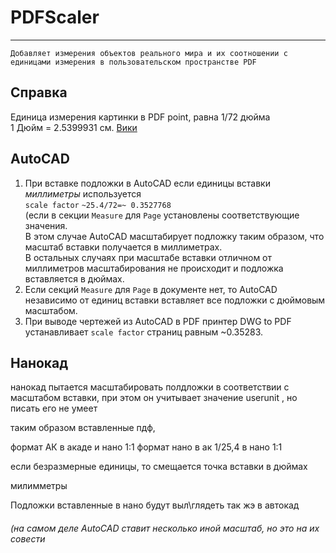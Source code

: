 # PDFScaler
---
`Добавляет измерения объектов реального мира и их соотношении с единицами измерения в пользовательском пространстве PDF`

## Справка
Единица измерения картинки в PDF point, равна 1/72 дюйма\
1 Дюйм = 2.5399931 см. [Вики](https://ru.wikipedia.org/wiki/Дюйм/ "с 1947 года — 2,5399931 см.")

## AutoCAD
1. При вставке подложки в AutoCAD если единицы вставки *миллиметры* используется \
`scale factor` `~25.4/72=~ 0.3527768` \
(если в секции `Measure` для `Page` установлены соответствующие значения. \
В этом случае AutoCAD масштабирует подложку таким образом, что масштаб вставки получается в миллиметрах.\
В остальных случаях при масштабе вставки отличном от миллиметров масштабирования не происходит и подложка вставляется в дюймах.
2. Если секций `Measure` для `Page` в документе нет, то AutoCAD независимо от единиц вставки вставляет все подложки с дюймовым масштабом.
3. При выводе чертежей из AutoCAD в PDF принтер DWG to PDF устанавливает `scale factor` страниц равным ~0.35283.

## Нанокад
нанокад пытается масштабировать полдложки в соответствии с масштабом вставки, при этом он учитывает значение userunit , но писать его не умеет

таким образом вставленные пдф, 


формат АК в акаде и нано 1:1
формат нано в ак 1/25,4  в нано 1:1

если безразмерные единицы, то смещается точка вставки
в дюймах 

милимметры 
 

Подложки вставленные в  нано будут выл\глядеть так жэ в автокад
###### (на самом деле AutoCAD ставит несколько иной масштаб, но  это на их совести
